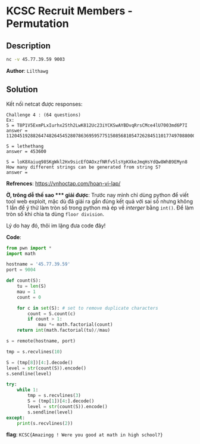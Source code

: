 # KCSC Recruit Members - Permutation

## Description
```bash
nc -v 45.77.39.59 9003
```
**Author**: `Lilthawg`

## Solution
Kết nối netcat được responses:
``` 
Challenge 4 : (64 questions)
Ex:
S = T8P1V5ExmPLxIurhx2Sth2LwK812Uc23iYCKSwAYBDvqRrsCMce4lU7003md6P7I
answer = 1120451928826474826454528078636959577515085681054726284511017749708800000000000000

S = lethethang
answer = 453600

S = loK8Xaiuq98SKgWkl2Hx9sicEfOAOxzfNRfv5lsYpKXkeJmqHsYdQw8WhB9EMyn8
How many different strings can be generated from string S?
answer = 
```
**Refrences**: https://vnhoctap.com/hoan-vi-lap/ 

**Ờ, trông dễ thế sao \*\*\* giải được**: Trước nay mình chỉ dùng python để viết tool web exploit, mặc dù đã giải ra gần đúng kết quả với sai số nhưng không 1 lần để ý thử làm tròn số trong python mà ép về *interger* bằng `int()`. Để làm tròn số khi chia ta dùng `floor division`.

Lý do hay đó, thôi im lặng đưa code đây!

**Code**:

```python
from pwn import *
import math

hostname = '45.77.39.59'
port = 9004

def count(S):
    tu = len(S)
    mau = 1
    count = 0

    for c in set(S): # set to remove duplicate characters
        count = S.count(c)
        if count > 1:
            mau *= math.factorial(count)
    return int(math.factorial(tu)//mau)

s = remote(hostname, port)

tmp = s.recvlines(10)

S = (tmp[8])[4:].decode()
level = str(count(S)).encode()
s.sendline(level)

try:
    while 1:
        tmp = s.recvlines(3)
        S = (tmp[1])[4:].decode()
        level = str(count(S)).encode()
        s.sendline(level)
except:
    print(s.recvlines(2))
```

**flag**: `KCSC{Amazingg ! Were you good at math in high school?}`
